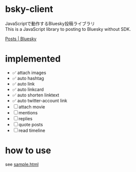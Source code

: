 # bsky-client

JavaScriptで動作するBluesky投稿ライブラリ  
This is a JavaScript library to posting to Bluesky without SDK.

[Posts | Bluesky](https://docs.bsky.app/docs/advanced-guides/posts)

# implemented

- ✅ attach images
- ✅ auto hashtag
- ✅ auto link
- ✅ auto linkcard
- ✅ auto shorten linktext
- ✅ auto twitter-account link
- ☐ attach movie
- ☐ mentions
- ☐ replies
- ☐ quote posts
- ☐ read timeline

# how to use

see [sample.html](https://github.com/zaki-lknr/bsky-client/blob/main/sample.html)
